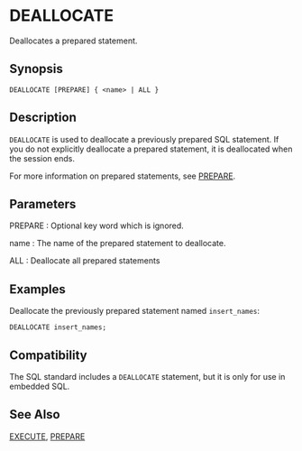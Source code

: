 # DEALLOCATE

Deallocates a prepared statement.

## Synopsis

``` {#sql_command_synopsis}
DEALLOCATE [PREPARE] { <name> | ALL }
```

## Description

`DEALLOCATE` is used to deallocate a previously prepared SQL statement. If you do not explicitly deallocate a prepared statement, it is deallocated when the session ends.

For more information on prepared statements, see [PREPARE](/docs/sql-statements/sql-statement-prepare.md).

## Parameters

PREPARE
:   Optional key word which is ignored.

name
:   The name of the prepared statement to deallocate.

ALL
:   Deallocate all prepared statements

## Examples

Deallocate the previously prepared statement named `insert_names`:

```
DEALLOCATE insert_names;
```

## Compatibility

The SQL standard includes a `DEALLOCATE` statement, but it is only for use in embedded SQL.

## See Also

[EXECUTE](/docs/sql-statements/sql-statement-execute.md), [PREPARE](/docs/sql-statements/sql-statement-prepare.md)



